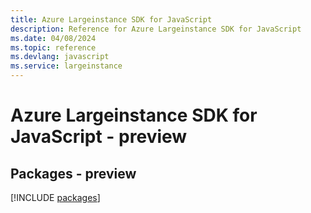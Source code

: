 ```yaml
---
title: Azure Largeinstance SDK for JavaScript
description: Reference for Azure Largeinstance SDK for JavaScript
ms.date: 04/08/2024
ms.topic: reference
ms.devlang: javascript
ms.service: largeinstance
---
```

# Azure Largeinstance SDK for JavaScript - preview
## Packages - preview
[!INCLUDE [packages](largeinstance-index.md)]